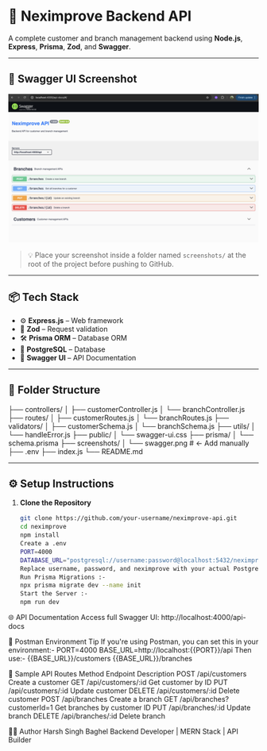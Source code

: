 # 🚀 Neximprove Backend API

A complete customer and branch management backend using **Node.js**, **Express**, **Prisma**, **Zod**, and **Swagger**.

---

## 📸 Swagger UI Screenshot

![Swagger UI Screenshot](./public/swagger.png)

> 💡 Place your screenshot inside a folder named `screenshots/` at the root of the project before pushing to GitHub.

---

## 📦 Tech Stack

- ⚙️ **Express.js** – Web framework
- 🧠 **Zod** – Request validation
- 🛠 **Prisma ORM** – Database ORM
- 🐘 **PostgreSQL** – Database
- 📘 **Swagger UI** – API Documentation

---

## 📁 Folder Structure

├── controllers/
│ ├── customerController.js
│ └── branchController.js
├── routes/
│ ├── customerRoutes.js
│ └── branchRoutes.js
├── validators/
│ ├── customerSchema.js
│ └── branchSchema.js
├── utils/
│ └── handleError.js
├── public/
│ └── swagger-ui.css
├── prisma/
│ └── schema.prisma
├── screenshots/
│ └── swagger.png # ← Add manually
├── .env
├── index.js
└── README.md


---

## ⚙️ Setup Instructions

1. **Clone the Repository**
   ```bash
   git clone https://github.com/your-username/neximprove-api.git
   cd neximprove
   npm install
   Create a .env
   PORT=4000
   DATABASE_URL="postgresql://username:password@localhost:5432/neximprove"
   Replace username, password, and neximprove with your actual PostgreSQL credentials and DB name.
   Run Prisma Migrations :- 
   npx prisma migrate dev --name init
   Start the Server :-
   npm run dev

🌐 API Documentation
Access full Swagger UI:
http://localhost:4000/api-docs

🧪 Postman Environment Tip
If you're using Postman, you can set this in your environment:-
PORT=4000
BASE_URL=http://localhost:{{PORT}}/api
Then use:-
{{BASE_URL}}/customers
{{BASE_URL}}/branches



📮 Sample API Routes
Method	Endpoint	Description
POST	/api/customers	Create a customer
GET	/api/customers/:id	Get customer by ID
PUT	/api/customers/:id	Update customer
DELETE	/api/customers/:id	Delete customer
POST	/api/branches	Create a branch
GET	/api/branches?customerId=1	Get branches by customer ID
PUT	/api/branches/:id	Update branch
DELETE	/api/branches/:id	Delete branch




👨‍💻 Author
Harsh Singh Baghel
Backend Developer | MERN Stack | API Builder
